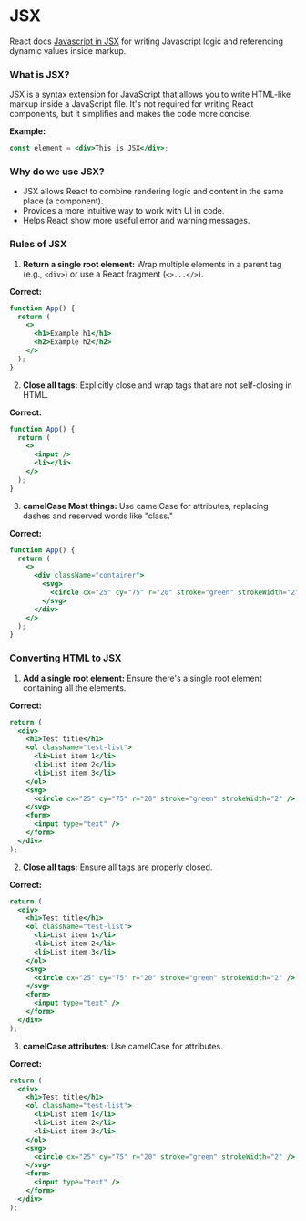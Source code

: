 # JSX

React docs [Javascript in JSX](https://react.dev/learn/javascript-in-jsx-with-curly-braces) for writing Javascript logic and referencing dynamic values inside markup.

### What is JSX?
JSX is a syntax extension for JavaScript that allows you to write HTML-like markup inside a JavaScript file. It's not required for writing React components, but it simplifies and makes the code more concise.

**Example:**
```jsx
const element = <div>This is JSX</div>;
```

### Why do we use JSX?
- JSX allows React to combine rendering logic and content in the same place (a component).
- Provides a more intuitive way to work with UI in code.
- Helps React show more useful error and warning messages.

### Rules of JSX
1. **Return a single root element:** Wrap multiple elements in a parent tag (e.g., `<div>`) or use a React fragment (`<>...</>`).

**Correct:**
```jsx
function App() {
  return (
    <>
      <h1>Example h1</h1>
      <h2>Example h2</h2>
    </>
  );
}
```

2. **Close all tags:** Explicitly close and wrap tags that are not self-closing in HTML.

**Correct:**
```jsx
function App() {
  return (
    <>
      <input />
      <li></li>
    </>
  );
}
```

3. **camelCase Most things:** Use camelCase for attributes, replacing dashes and reserved words like "class."

**Correct:**
```jsx
function App() {
  return (
    <>
      <div className="container">
        <svg>
          <circle cx="25" cy="75" r="20" stroke="green" strokeWidth="2" />
        </svg>
      </div>
    </>
  );
}
```

### Converting HTML to JSX
1. **Add a single root element:** Ensure there's a single root element containing all the elements.

**Correct:**
```jsx
return (
  <div>
    <h1>Test title</h1>
    <ol className="test-list">
      <li>List item 1</li>
      <li>List item 2</li>
      <li>List item 3</li>
    </ol>
    <svg>
      <circle cx="25" cy="75" r="20" stroke="green" strokeWidth="2" />
    </svg>
    <form>
      <input type="text" />
    </form>
  </div>
);
```

2. **Close all tags:** Ensure all tags are properly closed.

**Correct:**
```jsx
return (
  <div>
    <h1>Test title</h1>
    <ol className="test-list">
      <li>List item 1</li>
      <li>List item 2</li>
      <li>List item 3</li>
    </ol>
    <svg>
      <circle cx="25" cy="75" r="20" stroke="green" strokeWidth="2" />
    </svg>
    <form>
      <input type="text" />
    </form>
  </div>
);
```

3. **camelCase attributes:** Use camelCase for attributes.

**Correct:**
```jsx
return (
  <div>
    <h1>Test title</h1>
    <ol className="test-list">
      <li>List item 1</li>
      <li>List item 2</li>
      <li>List item 3</li>
    </ol>
    <svg>
      <circle cx="25" cy="75" r="20" stroke="green" strokeWidth="2" />
    </svg>
    <form>
      <input type="text" />
    </form>
  </div>
);
```